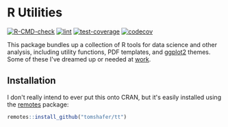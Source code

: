 # R Utilities

<!-- badges: start -->
[![R-CMD-check](https://github.com/tomshafer/tt/workflows/R-CMD-check/badge.svg)](https://github.com/tomshafer/tt/actions)
[![lint](https://github.com/tomshafer/tt/workflows/lint/badge.svg)](https://github.com/tomshafer/tt/actions)
[![test-coverage](https://github.com/tomshafer/tt/workflows/test-coverage/badge.svg)](https://github.com/tomshafer/tt/actions)
[![codecov](https://codecov.io/gh/tomshafer/tt/branch/main/graph/badge.svg?token=C80GLH2K3E)](https://codecov.io/gh/tomshafer/tt)
<!-- badges: end -->

This package bundles up a collection of R tools for data science
and other analysis, including utility functions, PDF templates,
and [ggplot2](https://ggplot2.tidyverse.org) themes. Some of
these I've dreamed up or needed at
[work](https://www.elderresearch.com/).

## Installation

I don't really intend to ever put this onto CRAN, but it's easily
installed using the [remotes](https://remotes.r-lib.org) package:

``` r
remotes::install_github("tomshafer/tt")
```
